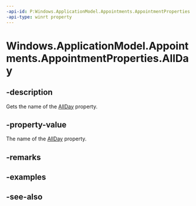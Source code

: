 ----api-id: P:Windows.ApplicationModel.Appointments.AppointmentProperties.AllDay
-api-type: winrt property
---<!-- Property syntaxpublic string AllDay { get; }--># Windows.ApplicationModel.Appointments.AppointmentProperties.AllDay## -descriptionGets the name of the [AllDay](appointment_allday.md) property.## -property-valueThe name of the [AllDay](appointment_allday.md) property.## -remarks## -examples## -see-also